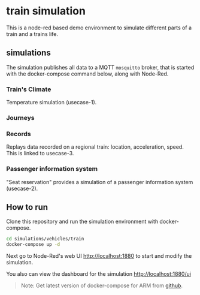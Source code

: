 # train simulation

This is a node-red based demo environment to simulate different parts of a train and a trains life.

## simulations

The simulation publishes all data to a MQTT `mosquitto` broker, that is started with the docker-compose command below, along with Node-Red.

### Train's Climate

Temperature simulation (usecase-1).

### Journeys


### Records

Replays data recorded on a regional train: location, acceleration, speed. This is linked to usecase-3.

### Passenger information system

"Seat reservation" provides a simulation of a passenger information system (usecase-2).

## How to run

Clone this repository and run the simulation environment with docker-compose.

```bash
cd simulations/vehicles/train
docker-compose up -d
```

Next go to Node-Red's web UI [http://localhost:1880](http://localhost:1880) to start and modify the simulation.

You also can view the dashboard for the simulation [http://localhost:1880/ui](http://localhost:1880/ui)

> Note: Get latest version of docker-compose for ARM from [github](https://github.com/linuxserver/docker-docker-compose/releases).
